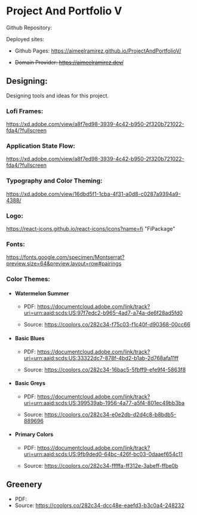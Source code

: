 # Project And Portfolio V

Github Repository:

Deployed sites:

- Github Pages: https://aimeelramirez.github.io/ProjectAndPortfolioV/

- <s> Domain Provider: https://aimeelramirez.dev/</s>

## Designing:

Designing tools and ideas for this project.

### Lofi Frames:

https://xd.adobe.com/view/a8f7ed98-3939-4c42-b950-2f320b721022-fda4/?fullscreen

### Application State Flow:

https://xd.adobe.com/view/a8f7ed98-3939-4c42-b950-2f320b721022-fda4/?fullscreen

### Typography and Color Theming:

https://xd.adobe.com/view/16dbd5f1-1cba-4f31-a0d8-c0287a9394a9-4388/

### Logo:

https://react-icons.github.io/react-icons/icons?name=fi
"FiPackage"

### Fonts:

https://fonts.google.com/specimen/Montserrat?preview.size=64&preview.layout=row#pairings

### Color Themes:

- #### Watermelon Summer

  - PDF: https://documentcloud.adobe.com/link/track?uri=urn:aaid:scds:US:97f7edc2-b965-4ad7-a74a-de6f28ad5fd0

  - Source:
    https://coolors.co/282c34-f75c03-f1c40f-d90368-00cc66

- #### Basic Blues

  - PDF: https://documentcloud.adobe.com/link/track?uri=urn:aaid:scds:US:33322dc7-878f-4bd2-b1ab-2d768afa11ff

  - Source:
    https://coolors.co/282c34-16bac5-5fbff9-efe9f4-5863f8

- #### Basic Greys

  - PDF: https://documentcloud.adobe.com/link/track?uri=urn:aaid:scds:US:399539ab-1956-4a77-a5f4-801ec49bb3ba

  - Source:
    https://coolors.co/282c34-e0e2db-d2d4c8-b8bdb5-889696

- #### Primary Colors

  - PDF: https://documentcloud.adobe.com/link/track?uri=urn:aaid:scds:US:9fb9ded0-64bc-426f-bc03-0daaef654c11

  - Source:
    https://coolors.co/282c34-fffffa-ff312e-3abeff-ffbe0b

## Greenery

- PDF:
- Source: https://coolors.co/282c34-dcc48e-eaefd3-b3c0a4-248232
